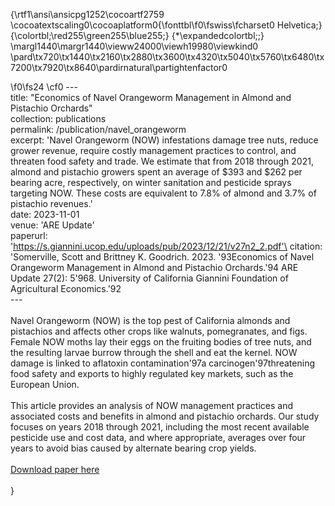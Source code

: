{\rtf1\ansi\ansicpg1252\cocoartf2759
\cocoatextscaling0\cocoaplatform0{\fonttbl\f0\fswiss\fcharset0 Helvetica;}
{\colortbl;\red255\green255\blue255;}
{\*\expandedcolortbl;;}
\margl1440\margr1440\vieww24000\viewh19980\viewkind0
\pard\tx720\tx1440\tx2160\tx2880\tx3600\tx4320\tx5040\tx5760\tx6480\tx7200\tx7920\tx8640\pardirnatural\partightenfactor0

\f0\fs24 \cf0 ---\
title: "Economics of Navel Orangeworm Management in Almond and Pistachio Orchards"\
collection: publications\
permalink: /publication/navel_orangeworm\
excerpt: 'Navel Orangeworm (NOW) infestations damage tree nuts, reduce grower revenue, require costly management practices to control, and threaten food safety and trade. We estimate that from 2018 through 2021, almond and pistachio growers spent an average of $393 and $262 per bearing acre, respectively, on winter sanitation and pesticide sprays targeting NOW. These costs are equivalent to 7.8% of almond and 3.7% of pistachio revenues.'\
date: 2023-11-01\
venue: 'ARE Update'\
paperurl: 'https://s.giannini.ucop.edu/uploads/pub/2023/12/21/v27n2_2.pdf'\
citation: 'Somerville, Scott and Brittney K. Goodrich. 2023. \'93Economics of Navel Orangeworm Management in Almond and Pistachio Orchards.\'94 ARE Update 27(2): 5\'968. University of California Giannini Foundation of Agricultural Economics.\'92\
---\
\
Navel Orangeworm (NOW) is the top pest of California almonds and pistachios and affects other crops like walnuts, pomegranates, and figs. Female NOW moths lay their eggs on the fruiting bodies of tree nuts, and the resulting larvae burrow through the shell and eat the kernel. NOW damage is linked to aflatoxin contamination\'97a carcinogen\'97threatening food safety and exports to highly regulated key markets, such as the European Union. \
\
This article provides an analysis of NOW management practices and associated costs and benefits in almond and pistachio orchards. Our study focuses on years 2018 through 2021, including the most recent available pesticide use and cost data, and where appropriate, averages over four years to avoid bias caused by alternate bearing crop yields.\
\
[Download paper here](https://s.giannini.ucop.edu/uploads/pub/2023/12/21/v27n2_2.pdf)\
\
}
